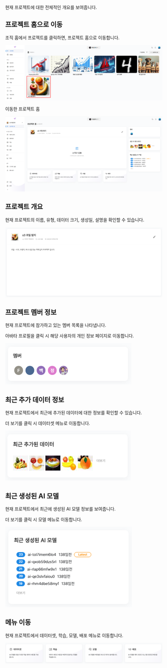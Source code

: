 현재 프로젝트에 대한 전체적인 개요를 보여줍니다.


프로젝트 홈으로 이동
------
조직 홈에서 프로젝트를 클릭하면, 프로젝트 홈으로 이동합니다.  


![img1](https://raw.githubusercontent.com/vazilcompany/vridge-docs/main/img/project/project_home/move_to_project_home.png)  


이동한 프로젝트 홈

![img1](https://raw.githubusercontent.com/vazilcompany/vridge-docs/main/img/project/project_home/project_home_1.png)  
  

프로젝트 개요
-------


현재 프로젝트의 이름, 유형, 데이터 크기, 생성일, 설명을 확인할 수 있습니다.


![img1](https://raw.githubusercontent.com/vazilcompany/vridge-docs/main/img/project/project_home/project_home_2.png)  
  

  

  

프로젝트 멤버 정보
----------


현재 프로젝트에 참가하고 있는 멤버 목록을 나타냅니다.

아바타 프로필을 클릭 시 해당 사용자의 개인 정보 페이지로 이동합니다.

![img1](https://raw.githubusercontent.com/vazilcompany/vridge-docs/main/img/project/project_home/project_home_3_1.png)  

  
  

  

  

최근 추가 데이터 정보
------------


현재 프로젝트에서 최근에 추가된 데이터에 대한 정보를 확인할 수 있습니다.

더 보기를 클릭 시 데이터셋 메뉴로 이동합니다.

![img1](https://raw.githubusercontent.com/vazilcompany/vridge-docs/main/img/project/project_home/project_home_4.png)  

  

  

  

최근 생성된 AI 모델
------------


현재 프로젝트에서 최근에 생성된 AI 모델 정보를 보여줍니다.

더 보기를 클릭 시 모델 메뉴로 이동합니다.

![img1](https://raw.githubusercontent.com/vazilcompany/vridge-docs/main/img/project/project_home/project_home_5.png)  




메뉴 이동
------

현재 프로젝트에서 데이터셋, 학습, 모델, 배포 메뉴로 이동합니다. 

![img1](https://raw.githubusercontent.com/vazilcompany/vridge-docs/main/img/project/project_home/project_home_6.png)  

